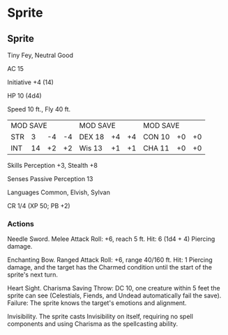 # Sprite

## Sprite

Tiny Fey, Neutral Good

AC 15

Initiative +4 (14)

HP 10 (4d4)

Speed 10 ft., Fly 40 ft.

<table><tr><td colspan="4">MOD SAVE</td><td colspan="3">MOD SAVE</td><td colspan="3">MOD SAVE</td></tr><tr><td>STR</td><td>3</td><td>-4</td><td>-4</td><td>DEX 18</td><td>+4</td><td>+4</td><td>CON 10</td><td>+0</td><td>+0</td></tr><tr><td>INT</td><td>14</td><td>+2</td><td>+2</td><td>Wis 13</td><td>+1</td><td>+1</td><td>CHA 11</td><td>+0</td><td>+0</td></tr></table>

Skills Perception +3, Stealth +8

Senses Passive Perception 13

Languages Common, Elvish, Sylvan

CR 1/4 (XP 50; PB +2)

### Actions

Needle Sword. Melee Attack Roll: +6, reach 5 ft. Hit: 6 (1d4 + 4) Piercing damage.

Enchanting Bow. Ranged Attack Roll: +6, range 40/160 ft. Hit: 1 Piercing damage, and the target has the Charmed condition until the start of the sprite's next turn.

Heart Sight. Charisma Saving Throw: DC 10, one creature within 5 feet the sprite can see (Celestials, Fiends, and Undead automatically fail the save). Failure: The sprite knows the target's emotions and alignment.

Invisibility. The sprite casts Invisibility on itself, requiring no spell components and using Charisma as the spellcasting ability.
